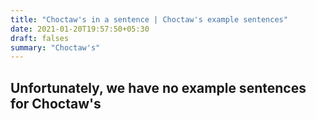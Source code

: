 ```yaml
---
title: "Choctaw's in a sentence | Choctaw's example sentences"
date: 2021-01-20T19:57:50+05:30
draft: falses
summary: "Choctaw's"
---
```

## Unfortunately, we have no example sentences for Choctaw's                 
